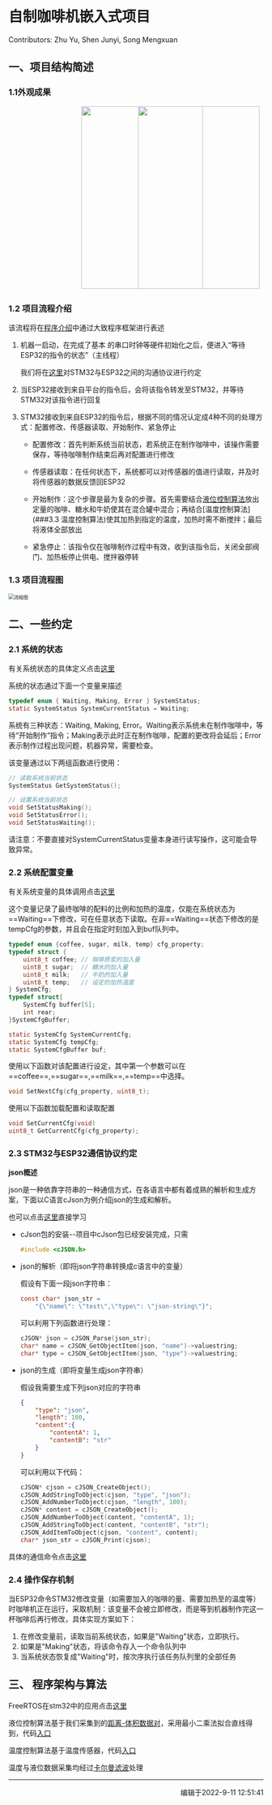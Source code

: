 # 自制咖啡机嵌入式项目

Contributors: Zhu Yu, Shen Junyi, Song Mengxuan

<h2>
    一、项目结构简述
</h2>

### 1.1外观成果

<div>
    <img src="./doc/1.jpg" style="height:360px;width:240px;position:realtive;left:50%;top:50%;transform:translate(60%,0)">
    <img src="./doc/2.jpg" style="height:360px;width:240px;position:relative;left:50%;top:50%;transform:translate(-100%,0)">
</div>



### 1.2 项目流程介绍

该流程将在[程序介绍](#arch)中通过大致程序框架进行表述

1. 机器一启动，在完成了基本 的串口时钟等硬件初始化之后，便进入“等待ESP32的指令的状态”（主线程）

   我们将在[这里](#2.3)对STM32与ESP32之间的沟通协议进行约定

2. 当ESP32接收到来自平台的指令后，会将该指令转发至STM32，并等待STM32对该指令进行回复

3. STM32接收到来自ESP32的指令后，根据不同的情况认定成4种不同的处理方式：配置修改、传感器读取、开始制作、紧急停止

   + 配置修改：首先判断系统当前状态，若系统正在制作咖啡中，该操作需要保存，等待咖啡制作结束后再对配置进行修改

   + 传感器读取：在任何状态下，系统都可以对传感器的值进行读取，并及时将传感器的数据反馈回ESP32

   + 开始制作：这个步骤是最为复杂的步骤。首先需要结合[液位控制算法](#3.2)放出定量的咖啡、糖水和牛奶使其在混合罐中混合；再结合[温度控制算法](###3.3 温度控制算法)使其加热到指定的温度，加热时需不断搅拌；最后将液体全部放出

   + 紧急停止：该指令仅在咖啡制作过程中有效，收到该指令后，关闭全部阀门、加热板停止供电、搅拌器停转


### 1.3 项目流程图

<img src=".\stm32\Doc\应答流程.jpg" alt="流程图" style="zoom: 67%;" />




<h2>
	二、一些约定    
</h2>

### 2.1 系统的状态

有关系统状态的具体定义点击[这里](./stm32/readme.md#sys)

系统的状态通过下面一个变量来描述

```c
typedef enum { Waiting, Making, Error } SystemStatus;
static SystemStatus SystemCurrentStatus = Waiting;
```

系统有三种状态：Waiting, Making, Error。Waiting表示系统未在制作咖啡中，等待“开始制作”指令；Making表示此时正在制作咖啡，配置的更改将会延后；Error表示制作过程出现问题，机器异常，需要检查。

该变量通过以下两组函数进行使用：

```c
// 读取系统当前状态
SystemStatus GetSystemStatus();

// 设置系统当前状态
void SetStatusMaking();
void SetStatusError();
void SetStatusWaiting();
```

请注意：不要直接对SystemCurrentStatus变量本身进行读写操作，这可能会导致异常。

### 2.2 系统配置变量

有关系统变量的具体调用点击[这里](./stm32/readme.md/#cfg)

这个变量记录了最终咖啡的配料的比例和加热的温度，仅能在系统状态为==Waiting==下修改，可在任意状态下读取。在非==Waiting==状态下修改的是tempCfg的参数，并且会在指定时刻加入到buf队列中。

```c
typedef enum {coffee, sugar, milk, temp} cfg_property;
typedef struct {
	uint8_t coffee;	// 咖啡原浆的加入量
	uint8_t sugar;	// 糖水的加入量
	uint8_t milk;	// 牛奶的加入量
	uint8_t temp;	// 设定的加热温度
} SystemCfg;
typedef struct{
    SystemCfg buffer[5];
    int rear;
}SystemCfgBuffer;

static SystemCfg SystemCurrentCfg;
static SystemCfg tempCfg;
static SystemCfgBuffer buf;
```

使用以下函数对该配置进行设定，其中第一个参数可以在==coffee==,==sugar==,==milk==,==temp==中选择。

```c
void SetNextCfg(cfg_property, uint8_t);
```

使用以下函数加载配置和读取配置

```c
void SetCurrentCfg(void)
uint8_t GetCurrentCfg(cfg_property);
```

<a id="2.3"> </a>

### 2.3 STM32与ESP32通信协议约定

**json概述**

json是一种依靠字符串的一种通信方式，在各语言中都有着成熟的解析和生成方案，下面以C语言cJson为例介绍json的生成和解析。

也可以点击[这里](https://blog.csdn.net/Mculover666/article/details/103796256)直接学习

+ cJson包的安装--项目中cJson包已经安装完成，只需

  ```c
  #include <cJSON.h>
  ```

+ json的解析（即将json字符串转换成c语言中的变量）

  假设有下面一段json字符串：

  ```c
  const char* json_str = 
      "{\"name\": \"test\",\"type\": \"json-string\"}";
  ```

  可以利用下列函数进行处理：

  ```c
  cJSON* json = cJSON_Parse(json_str);
  char* name = cJSON_GetObjectItem(json, "name")->valuestring;
  char* type = cJSON_GetObjectItem(json, "type")->valuestring;
  ```

+ json的生成（即将变量生成json字符串）

  假设我需要生成下列json对应的字符串

  ```json
  {
      "type": "json",
      "length": 100,
      "content":{
          "contentA": 1,
          "contentB": "str"
      }
  }
  ```

  可以利用以下代码：

  ```c
  cJSON* cjson = cJSON_CreateObject();
  cJSON_AddStringToObject(cjson, "type", "json");
  cJSON_AddNumberToObject(cjson, "length", 100);
  cJSON* content = cJSON_CreateObject();
  cJSON_AddNumberToObject(content, "contentA", 1);
  cJSON_AddStringToObject(content, "contentB", "str");
  cJSON_AddItemToObject(cjson, "content", content);
  char* json_str = cJSON_Print(cjson);
  ```

具体的通信命令点击[这里](./stm32/readme.md#connect)

### 2.4 操作保存机制

当ESP32命令STM32修改变量（如需要加入的咖啡的量、需要加热至的温度等）时咖啡机正在运行，采取机制：该变量不会被立即修改，而是等到机器制作完这一杯咖啡后再行修改，具体实现方案如下：

1. 在修改变量前，读取当前系统状态，如果是"Waiting"状态，立即执行。
2. 如果是"Making"状态，将该命令存入一个命令队列中
3. 当系统状态恢复成"Waiting"时，按次序执行该任务队列里的全部任务

<a id="arch"> </a>

<h2 >
    三、 程序架构与算法
</h2>

FreeRTOS在stm32中的应用点击[这里](./stm32/readme.md#freertos)

<a id="3.2">液位控制算法</a>基于我们采集到的[距离-体积数据对](./stm32/Doc/距离-体积曲线.xlsx)，采用最小二乘法拟合直线得到，代码[入口](./stm32/Core/Src/func.c)

<a id="3.3">温度控制算法</a>基于温度传感器，代码[入口](./stm32/Core/Src/func.c)

温度与液位数据采集均经过[卡尔曼滤波](./stm32/Core/Src/Kalman_Filter.c)处理

---

<p align="right">编辑于2022-9-11 12:51:41</p>








